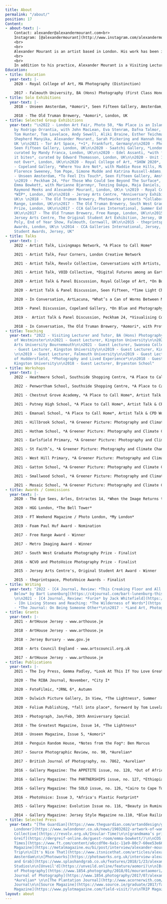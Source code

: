 ```yaml
---
title: About
permalink: "/about/"
position: 17
Content:
- about-text: |-
    Contact: alexander@alexandermourant.com<br>
    Instagram: [@alexandermourant](http://www.instagram.com/alexandermourant)
    <br>
    <br>
    Alexander Mourant is an artist based in London. His work has been included in publications such as FT Weekend Magazine, British Journal of Photography, Photograph, Unseen Magazine and The Greatest Magazine. Solo shows include Aomori at The Old Truman Brewery and Unseen Amsterdam, alongside group shows at Edel Assanti, Saatchi Gallery and Peckham 24. Mourant is a recipient of grants from ArtHouse Jersey, Jersey Bursary and Arts Council England. He has won the Free Range Award and was nominated for Foam Paul Huf Award. In 2020, Mourant became a member of [Revolv Collective](https://revolv.org.uk). He achieved BA Photography at Falmouth University, and MA Photography at Royal College of Art, London.
    <br>
    <br>
    In addition to his practice, Alexander Mourant is a Visiting Lecturer and Tutor on BA (Hons) Photography at University of Westminster, he believes passionately in the power of creativity. Recently, in 2022, he designed and led *[A Place to Call Home](https://www.swlondoner.co.uk/news/19032022-artwork-of-wandsworth-schoolchildren-on-show-in-southside-shopping-centre)*, a landmark schools collaboration project with Wandsworth Council’s Children’s and Arts Service. The project saw 2,216 pupils, 123 teachers and 51 schools in the borough of Wandsworth, participate in a series of expanded art sessions, exploring the subject of community. The focal point of *[A Place to Call Home](https://www.instagram.com/p/CarP762svGf/)* took the form of a large architectural installation, built collaboratively with contributions from each class, in the form of a panel artwork. The outcome was a vibrant tapestry, representing the imagination, diversity and social fabric of the community.
Education:
- title: Education
  year-text: |-
    2020 - Royal College of Art, MA Photography (Distinction)

    2017 - Falmouth University, BA (Hons) Photography (First Class Honours)
- title: Solo Exhibitions
  year-text: |-
    2018 - Unseen Amsterdam, *Aomori*, Seen Fifteen Gallery, Amsterdam, NL

    2018 - The Old Truman Brewery, *Aomori*, London, UK
- title: Selected Group Exhibitions
  year-text: "\n2022 - London Art Fair, Photo 50, *No Place is an Island*, curated
    by Rodrigo Orrantia, with John MacLean, Eva Stenram, Dafna Talmor, Martin Seeds,
    Tom Hunter, Tom Lovelace, Andy Sewell, Aliki Braine, Esther Teichmann, Bindi Vora,
    Shepherd Manyika, Alexander Mourant, Sarah Pickering and Hannah Hughes, London,
    UK \n\n2021 - Tor Art Space, *+1*, Frankfurt, Germany\n\n2020 - Photo London Digital,
    Seen Fifteen Gallery, London, UK\n\n2020 - Saatchi Gallery, *London Grads Now*,
    curated by Mandy Franca, London, UK\n\n2020 - Edel Assanti, *with fists, it kicks,
    it bites*, curated by Edward Thomasson, London, UK\n\n2020 - Unit 1 Gallery, *Final,
    not Over*, London, UK\n\n2020 - Royal College of Art, *SHOW 2020*, London, UK\n\n2019
    - Copeland Gallery, *Where You Are Not*, with Maddie Rose Hills, Matilda Little,
    Florence Sweeney, Tom Pope, Simone Mudde and Katrina Russell-Adams, London, UK\n\n2019
    - Unseen Amsterdam, *To Feel Its Touch*, Seen Fifteen Gallery, Amsterdam, NL\n
    \n2019 - Peckham 24, *For Those Who Could See Beyond The Surface*, curated by
    Emma Bowkett, with Marianne Bjørnmyr, Tenzing Dakpa, Maja Daniels, Katrin Koenning,
    Raymond Meeks and Alexander Mourant, London, UK\n \n2019 - Royal College of Art,
    *WIP*, London, UK\n\n2018 - Jersey Arts Centre, *Anniversary Exhibition*, Jersey,
    UK\n \n2018 - The Old Truman Brewery, Photoworks presents *Collaborate* at Free
    Range, London, UK\n\n2017 - The Old Truman Brewery, South West Graduate Photography
    Prize, London, UK\n\n2017 - CCA Galleries International, Summer Exhibition, Jersey,
    UK\n\n2017 - The Old Truman Brewery, Free Range, London, UK\n\n2015 - Berni Gallery,
    Jersey Arts Centre, The Original Student Art Exhibition, Jersey, UK\n \n2015 - The
    Poly, End of Year Show, Falmouth, Cornwall, UK\n\n2015 - theprintspace, PhotoVoice
    Awards, London, UK\n \n2014 - CCA Galleries International, Jersey, Gallery Magazine:
    Student Awards, Jersey, UK"
- title: Talks
  year-text: |-
    2022 - Artist Talk, Livingmaps Network, *A Place to Call Home*

    2021 - Artist Talk, Four Corners, London Creative Network

    2021 - Artist Talk, Revolv Collective, Conversations with Artists, Laura Bivolaru x Alexander Mourant, *A Vertigo Like Self*

    2021 - Artist Talk, VOID Collective, *Digital Futures among an Earthly Land*

    2020 - Artist Talk & Panel Discussion, Royal College of Art, *On Borders and Being*, with Julia Crabtree, Katie Bret-Day and Roei Greenberg

    2020 - Artist Talk & Panel Discussion, Seen Fifteen, *Time Light Chance*, with Lina Ivanova and Victoria Doyle

    2020 - In Conversation, ArtLacuna, *What’s a Can of Worms Between Mates?* with Victoria Doyle, Krasimira Butseva and Harry Gammer-Flitcroft

    2019 - Panel Discussion, Copeland Gallery, *On Blue and Photography*, with Duncan Wooldridge, Tom Pope and Simone Mudde

    2019 -  Artist Talk & Panel Discussion, Peckham 24, *Visualising Community*, with Karen McQuaid, Marianne Bjørnmyr, D Wiafe and Max Miechowski

    2018 - In Conversation, The Old Truman Brewery, *Aomori*, with Professor Steve Macleod
- title: Teaching
  year-text: "2022 - Visiting Lecturer and Tutor, BA (Hons) Photography, University
    of Westminster\n\n2021 - Guest Lecturer, Kingston University\n\n2021 - Guest Lecturer,
    Arts University Bournemouth\n\n2021 - Guest Lecturer, Swansea College of Art\n\n2020
    - Guest Lecturer, Kingston University\n\n2019 - Guest Lecturer, Kingston University
    \n\n2019 - Guest Lecturer, Falmouth University\n\n2019 - Guest Lecturer, University
    of Huddersfield, *Photography and Lived Experience*\n\n2018 - Guest Lecturer,
    Kingston University\n\n2018 - Guest Lecturer, Bryanston School"
- title: Workshops
  year-text: |-
    2022 - Heathmere School, Southside Shopping Centre, *A Place to Call Home*, Workshop Lead

    2022 - Penwortham School, Southside Shopping Centre, *A Place to Call Home*, Workshop Lead

    2021 - Chestnut Grove Academy, *A Place to Call Home*, Artist Talk & CPD Workshop Lead

    2021 - Putney High School, *A Place to Call Home*, Artist Talk & CPD Workshop Lead

    2021 - Emanuel School, *A Place to Call Home*, Artist Talk & CPD Workshop Lead

    2021 - Hillbrook School, *A Greener Picture: Photography and Climate Change*, Workshop Lead

    2021 - Hotham School, *A Greener Picture: Photography and Climate Change*, Workshop Lead

    2021 - Earlsfield Primary, *A Greener Picture: Photography and Climate Change*, Workshop Lead 

    2021 - St Faith’s, *A Greener Picture: Photography and Climate Change*, Workshop Lead

    2021 - West Hill Primary, *A Greener Picture: Photography and Climate Change*, Workshop Lead 

    2021 - Gatton School, *A Greener Picture: Photography and Climate Change*, Workshop Lead 

    2021 - Smallwood School, *A Greener Picture: Photography and Climate Change*, Workshop Lead 

    2021 - Mosaic School, *A Greener Picture: Photography and Climate Change*, Workshop Lead 
- title: Awards / Commissions
  year-text: |-
    2020 - The Eye Sees, Arles, Entractes 14, *When the Image Returns to Glass*

    2020 - HGG London, *The Bell Tower*

    2019 - FT Weekend Magazine / Photo London, *My London*

    2019 - Foam Paul Huf Award - Nomination

    2017 - Free Range Award - Winner

    2017 - Metro Imaging Award - Winner

    2017 - South West Graduate Photography Prize - Finalist

    2016 - NCVO and PhotoVoice Photography Prize - Finalist

    2015 - Jersey Arts Centre's, Original Student Art Award - Winner

    2015 - theprintspace, PhotoVoice Awards - Finalist
- title: Writing
  year-text: "2022 - [C4 Journal, Review: *This Creaking Floor and All the Ceilings
    Below* by Bart Lunenburg](https://c4journal.com/bart-lunenburg-this-creaking-floor-and-all-the-ceilings-below/)
    \n\n2021 - [C4 Journal, Review: *Furze* by Jack Whitefield](https://c4journal.com/jack-whitefield-furze/)\n\n2020
    - [On Living Stones and Reaching: *The Wilderness of Words*](https://www.alexandermourant.com/on-living-stones-and-reaching)\n\n2019
    - *The Journal: On Being Someone Other*\n\n2017 - *Land Art, Photography and Time*"
- title: Grants
  year-text: |-
    2021 - ArtHouse Jersey - www.arthouse.je

    2018 - ArtHouse Jersey - www.arthouse.je

    2018 - Jersey Bursary - www.gov.je

    2018 - Arts Council England - www.artscouncil.org.uk

    2017 - ArtHouse Jersey - www.arthouse.je
- title: Publications
  year-text: |-
    2021 - The Ivy Press, Gemma Padley, *Look At This If You Love Great Photography*

    2020 - The RIBA Journal, November, *City I*

    2020 - FotoFilmic, *JRNL 6*, Autumn

    2020 - Dulwich Picture Gallery, In View, *The Lightness*, Summer

    2020 - Folium Publishing, *fall into place*, foreword by Tom Lovelace and Penelope Umbrico

    2019 - Photograph, Jan/Feb, 30th Anniversary Special

    2018 - The Greatest Magazine, Issue 14, *The Lightness*

    2018 - Unseen Magazine, Issue 5, *Aomori*

    2018 - Penguin Random House, *Notes from the Fog*: Ben Marcus

    2017 - Source Photographic Review, no. 90, *Aurelian*

    2017 - British Journal of Photography, no. 7862, *Aurelian*

    2016 - Gallery Magazine: The APPETITE issue, no. 128, *Out of Africa*

    2016 - Gallery Magazine: The PARTNERSHIPS issue, no. 127, *Ethiopia and Kenya*

    2016 - Gallery Magazine: The SOLO issue, no. 126, *Cairo to Cape Town: Africa's Plastic Footprint*

    2016 - PhotoVoice: Issue 3, *Africa's Plastic Footprint*

    2015 - Gallery Magazine: Evolution Issue no. 116, *Beauty in Rumination*

    2014 - Gallery Magazine: Jersey Style Magazine no.110, *Blue Railing*
- title: Selected Press
  year-text: "[The Guardian](https://www.theguardian.com/artanddesign/gallery/2022/apr/20/horse-cults-and-explosives-images-inspired-by-islands-in-pictures)\n\n[SW
    Londoner](https://www.swlondoner.co.uk/news/19032022-artwork-of-wandsworth-schoolchildren-on-show-in-southside-shopping-centre)\n\n[Revolv
    Collective](https://revolv.org.uk/Insular-Time)\n\n[grandmama’s print](https://grandmamasmag.com/en/projects/36/)\n\n[whynow](https://whynow.co.uk/read/i-was-interested-in-the-body-as-both-a-literal-and-metaphysical-object-the-lightness-by-alexander-mourant)\n\n[Der
    Greif](https://dergreif-online.de/guest-room/emma-bowkett/)\n\nCOS magazine\n\n[Financial
    Times](https://www.ft.com/content/a6ccdf0e-6a1c-11e9-80c7-60ee53e6681d)\n\n[photograph](https://photographmag.com/photograph-is-30/)\n\n[METAL
    Magazine](https://metalmagazine.eu/bi/post/interview/alexander-mourant-materiality-and-metaphysics)\n\nCulture
    Trip\n\n[It's Nice That](https://www.itsnicethat.com/articles/alexander-mourant-odyssey-photography-180518)\n\nUnseen
    Amsterdam\n\n[Photoworks](https://photoworks.org.uk/interview-alexander-mourant/)\n\n[NOWNESS](https://nowness.tumblr.com/post/170266864445/alexander-mourant-fr-awards-solo-exhibitions-at)\n\n[Splash
    and Grab](https://www.splashandgrab.co.uk/features/2018/1/23/alexander-mourant-aomori)\n\nPalm
    Studios\n\n[Unveil'd](https://unveild.online/feature/aomori)\n\n[British Journal
    of Photography](https://www.1854.photography/2018/01/mourantaomori/), *Aomori*\n\n[British
    Journal of Photography](https://www.1854.photography/2017/07/alexander-mourants-aurelian-study-of-time-and-memory-via-classic-butterfly-houses/),
    *Aurelian* \n\n[The Plantation Journal](http://www.acornerwith.com/contributors)\n\n[iGNANT](https://www.ignant.com/submissions/aurelian-by-alexander-mourant/)\n\n[AINT-BAD](https://www.aint-bad.com/article/2017/06/21/alexander-mourant/)\n\n[Photograd](https://www.photograd.co.uk/alexander-mourant-2/)\n\nlosthenfound\n\nSIGH
    Journal\n\n[Source Magazine](https://www.source.ie/graduate/2017/falmunivba/falmunivba_student_17_49_47_10-05-17/falmunivba_student_17_49_47_10-05-17.php)\n\n[PYLOT
    Magazine](https://www.pylotmagazine.com/field-visit/)\n\nTRIP Magazine"
layout: about
---
```


